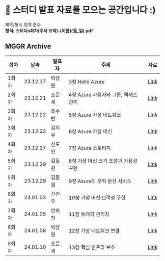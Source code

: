 # 🌈 스터디 발표 자료를 모으는 공간입니다 :)
제목/형식 엄격 준수
**<br> 형식: 스터디n회차(주제 요약)-(이름)(월_일).pdf**

## MGGR Archive
|회차|날짜|발표자|주제|자료|
|---|---|---|---|---|
|1회차|23.12.17|박상원|3장 Hello Azure|[Link](https://github.com/mggr01/Azure_Study/blob/main/StudyWiki/%EC%8A%A4%ED%84%B0%EB%94%941%ED%9A%8C%EC%B0%A8(%EB%A6%AC%EC%86%8C%EC%8A%A4%EC%99%80%20%EB%A6%AC%EC%86%8C%EC%8A%A4%EA%B7%B8%EB%A3%B9)-%EB%B0%95%EC%83%81%EC%9B%90(12_17).pdf)|
|2회차|23.12.21|조은새|4장 Azure 사용자와 그룹, 액세스 관리|[Link](https://github.com/mggr01/Azure_Study/blob/main/StudyWiki/%EC%8A%A4%ED%84%B0%EB%94%942%ED%9A%8C%EC%B0%A8(%EC%82%AC%EC%9A%A9%EC%9E%90%EC%99%80%20%EA%B7%B8%EB%A3%B9%2C%20%EC%95%A1%EC%84%B8%EC%8A%A4%20%EA%B4%80%EB%A6%AC)-%EC%A1%B0%EC%9D%80%EC%83%88(12_21).pdf)|
|3회차|23.12.22|조수빈|5장 Azure 가상 네트워크|[Link](https://github.com/mggr01/Azure_Study/blob/main/StudyWiki/%EC%8A%A4%ED%84%B0%EB%94%943%ED%9A%8C%EC%B0%A8(%EA%B0%80%EC%83%81%20%EB%84%A4%ED%8A%B8%EC%9B%8C%ED%81%AC%2C%20%EA%B0%80%EC%83%81%20%EB%A8%B8%EC%8B%A0)-%EC%A1%B0%EC%88%98%EB%B9%88%26%EA%B9%80%EC%A7%80%EC%9A%B0(12_22).pdf)|
|3회차|23.12.22|김지우|6장 Azure 가상 머신|[Link](https://github.com/mggr01/Azure_Study/blob/main/StudyWiki/%EC%8A%A4%ED%84%B0%EB%94%943%ED%9A%8C%EC%B0%A8(%EA%B0%80%EC%83%81%20%EB%84%A4%ED%8A%B8%EC%9B%8C%ED%81%AC%2C%20%EA%B0%80%EC%83%81%20%EB%A8%B8%EC%8B%A0)-%EC%A1%B0%EC%88%98%EB%B9%88%26%EA%B9%80%EC%A7%80%EC%9A%B0(12_22).pdf)|
|4회차|23.12.27|신도인|7장 Azure 스토리지|[Link](https://github.com/mggr01/Azure_Study/blob/main/StudyWiki/%EC%8A%A4%ED%84%B0%EB%94%944%ED%9A%8C%EC%B0%A8(%EC%8A%A4%ED%86%A0%EB%A6%AC%EC%A7%80)-%EC%8B%A0%EB%8F%84%EC%9D%B8(12_27).pdf)|
|5회차|23.12.29|김동원|8장 가상 머신 크기 조정과 가용성 구현|[Link](https://github.com/mggr01/Azure_Study/blob/main/KimDongwon/8.%20%EA%B0%80%EC%83%81%EB%A8%B8%EC%8B%A0%ED%81%AC%EA%B8%B0%EC%A1%B0%EC%A0%95%EA%B3%BC%20%EA%B0%80%EC%9A%A9%EC%84%B1%EA%B5%AC%ED%98%84.pdf)|
|5회차|23.12.29|김동원|9장 Azure의 부하 분산 서비스|[Link](https://github.com/mggr01/Azure_Study/blob/main/KimDongwon/9.%20Azure%EC%9D%98%20%EB%B6%80%ED%95%98%20%EB%B6%84%EC%82%B0%20%EC%84%9C%EB%B9%84%EC%8A%A4.pdf)|
|6회차|24.01.03|신건우|10장 가상 머신 탄력성 구현|[Link](https://github.com/mggr01/Azure_Study/blob/main/StudyWiki/%EC%8A%A4%ED%84%B0%EB%94%946%ED%9A%8C%EC%B0%A8(%EA%B0%80%EC%83%81%20%EB%A8%B8%EC%8B%A0%20%ED%99%95%EC%9E%A5%20%EC%A7%91%ED%95%A9)-%EC%8B%A0%EA%B1%B4%EC%9A%B0(01_03).pdf)|
|7회차|24.01.05|안희찬|11장 트래픽 관리자|[Link](https://github.com/mggr01/Azure_Study/blob/main/StudyWiki/%EC%8A%A4%ED%84%B0%EB%94%947%ED%9A%8C%EC%B0%A8(%ED%8A%B8%EB%9E%98%ED%94%BD%EA%B4%80%EB%A6%AC%EC%9E%90)-%EC%95%88%ED%9D%AC%EC%B0%AC(01_05).pdf)|
|8회차|24.01.08|박상원|12장 가상 네트워크 연결|[Link](https://github.com/mggr01/Azure_Study/blob/main/StudyWiki/%EC%8A%A4%ED%84%B0%EB%94%948%ED%9A%8C%EC%B0%A8(%EA%B0%80%EC%83%81%20%EB%84%A4%ED%8A%B8%EC%9B%8C%ED%81%AC%20%EC%97%B0%EA%B2%B0)-%EB%B0%95%EC%83%81%EC%9B%90(01_08).pdf)|
|9회차|24.01.10|조은새|13장 핵심 인프라 보호|[Link](https://github.com/mggr01/Azure_Study/blob/main/StudyWiki/%EC%8A%A4%ED%84%B0%EB%94%949%ED%9A%8C%EC%B0%A8(%EC%9D%B8%ED%94%84%EB%9D%BC%20%EB%B3%B4%EC%95%88)-%EC%A1%B0%EC%9D%80%EC%83%88(01_10).pdf)|
